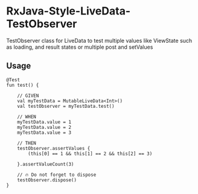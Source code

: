 # RxJava-Style-LiveData-TestObserver
TestObserver class for LiveData to test multiple values like ViewState such as loading, and result states or multiple post and setValues


## Usage

```
@Test
fun test() {

    // GIVEN
    val myTestData = MutableLiveData<Int>()
    val testObserver = myTestData.test()

    // WHEN
    myTestData.value = 1
    myTestData.value = 2
    myTestData.value = 3
    
    // THEN
    testObserver.assertValues {
        (this[0] == 1 && this[1] == 2 && this[2] == 3)

    }.assertValueCount(3)

    // 🔥 Do not forget to dispose
    testObserver.dispose()
}

```
